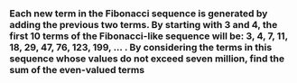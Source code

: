 ### Each new term in the Fibonacci sequence is generated by adding the previous two terms. By starting with 3 and 4, the first 10 terms of the Fibonacci-like sequence will be: 3, 4, 7, 11, 18, 29, 47, 76, 123, 199, ... . By considering the terms in this sequence whose values do not exceed seven million, find the sum of the even-valued terms
